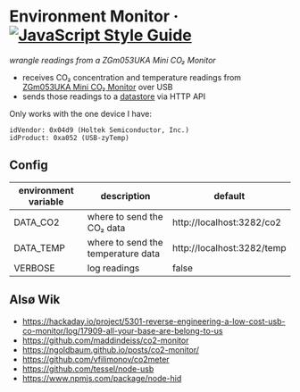 # Environment Monitor · [![JavaScript Style Guide](https://img.shields.io/badge/code_style-standard-brightgreen.svg)](https://standardjs.com)

_wrangle readings from a ZGm053UKA Mini CO₂ Monitor_

* receives CO₂ concentration and temperature readings from [ZGm053UKA Mini CO₂ Monitor](https://www.npmjs.com/package/zgm053uka) over USB
* sends those readings to a [datastore](https://github.com/robireton/envdata) via HTTP API

Only works with the one device I have:

    idVendor: 0x04d9 (Holtek Semiconductor, Inc.)
    idProduct: 0xa052 (USB-zyTemp)

## Config
environment variable | description | default
--- | --- | ---
DATA_CO2 | where to send the CO₂ data | http://localhost:3282/co2
DATA_TEMP | where to send the temperature data | http://localhost:3282/temp
VERBOSE | log readings | false

## Alsø Wik
* https://hackaday.io/project/5301-reverse-engineering-a-low-cost-usb-co-monitor/log/17909-all-your-base-are-belong-to-us
* https://github.com/maddindeiss/co2-monitor
* https://ngoldbaum.github.io/posts/co2-monitor/
* https://github.com/vfilimonov/co2meter
* https://github.com/tessel/node-usb
* https://www.npmjs.com/package/node-hid
